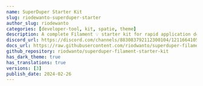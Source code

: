 ```yaml
---
name: SuperDuper Starter Kit
slug: riodewanto-superduper-starter
author_slug: riodewanto
categories: [developer-tool, kit, spatie, theme]
description: A complete Filament 💡 starter kit for rapid application development. With pre-installed plugins, a frontend site, SEO optimization, customizable themes, and much more.
discord_url: https://discord.com/channels/883083792112300104/1211664105849749565
docs_url: https://raw.githubusercontent.com/riodwanto/superduper-filament-starter-kit/master/README.md
github_repository: riodwanto/superduper-filament-starter-kit
has_dark_theme: true
has_translations: true
versions: [3]
publish_date: 2024-02-26
---
```

